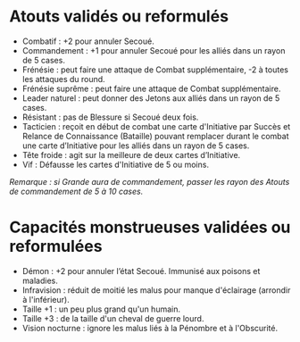 # Atouts validés ou reformulés

- Combatif : +2 pour annuler Secoué.
- Commandement : +1 pour annuler Secoué pour les alliés dans un rayon de 5 cases.
- Frénésie : peut faire une attaque de Combat supplémentaire, -2 à toutes les attaques du round.
- Frénésie suprême : peut faire une attaque de Combat supplémentaire.
- Leader naturel : peut donner des Jetons aux alliés dans un rayon de 5 cases.
- Résistant : pas de Blessure si Secoué deux fois.
- Tacticien : reçoit en début de combat une carte d'Initiative par Succès et Relance de Connaissance (Bataille) pouvant remplacer durant le combat une carte d’Initiative pour les alliés dans un rayon de 5 cases.
- Tête froide : agit sur la meilleure de deux cartes d’Initiative.
- Vif : Défausse les cartes d'Initiative de 5 ou moins.

_Remarque : si Grande aura de commandement, passer les rayon des Atouts de commandement de 5 à 10 cases._

# Capacités monstrueuses validées ou reformulées

- Démon : +2 pour annuler l’état Secoué. Immunisé aux poisons et maladies.
- Infravision : réduit de moitié les malus pour manque d'éclairage (arrondir à l'inférieur).
- Taille +1 : un peu plus grand qu'un humain.
- Taille +3 : de la taille d'un cheval de guerre lourd.
- Vision nocturne : ignore les malus liés à la Pénombre et à l'Obscurité.
